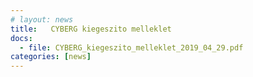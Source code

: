 ```yaml
---
# layout: news
title:   CYBERG kiegeszito melleklet
docs:
  - file: CYBERG_kiegeszito_melleklet_2019_04_29.pdf
categories: [news]
---
```

